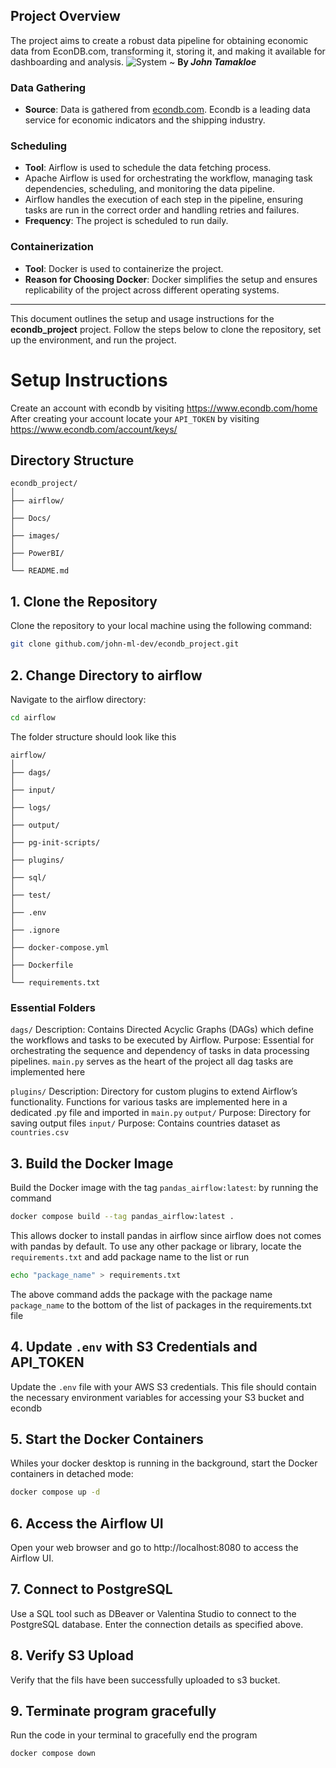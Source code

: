 ## Project Overview
The project aims to create a robust data pipeline for obtaining economic data from EconDB.com, transforming it, storing it, and making it available for dashboarding and analysis.
![System](https://github.com/john-ml-dev/econdb_project/assets/78201996/b2e36f97-54a9-4bf1-8d68-799b0eee5b08)
~ **By _John Tamakloe_**
### Data Gathering

- **Source**: Data is gathered from [econdb.com]([https://www.econdb.com/home]). Econdb is a leading data service for economic indicators and the shipping industry.
### Scheduling

- **Tool**: Airflow is used to schedule the data fetching process.
- Apache Airflow is used for orchestrating the workflow, managing task dependencies, scheduling, and monitoring the data pipeline.
- Airflow handles the execution of each step in the pipeline, ensuring tasks are run in the correct order and handling retries and failures.
- **Frequency**: The project is scheduled to run daily.

### Containerization
- **Tool**: Docker is used to containerize the project.
- **Reason for Choosing Docker**: Docker simplifies the setup and ensures replicability of the project across different operating systems.
-------------

This document outlines the setup and usage instructions for the **econdb_project** project. Follow the steps below to clone the repository, set up the environment, and run the project.

# Setup Instructions

Create an account with econdb by visiting https://www.econdb.com/home
After creating your account locate your `API_TOKEN` by visiting https://www.econdb.com/account/keys/

## Directory Structure

```plaintext
econdb_project/
│
├── airflow/
│
├── Docs/
│
├── images/
│
├── PowerBI/  
│
└── README.md
```

## 1. Clone the Repository
Clone the repository to your local machine using the following command:
```sh
git clone github.com/john-ml-dev/econdb_project.git
```
## 2. Change Directory to airflow
Navigate to the airflow directory:
```sh
cd airflow
```
The folder structure should look like this
```plaintext
airflow/
│
├── dags/
│
├── input/
│
├── logs/
│
├── output/
│
├── pg-init-scripts/
│
├── plugins/
│
├── sql/
│
├── test/
│
├── .env
│
├── .ignore
│
├── docker-compose.yml
│
├── Dockerfile
│
└── requirements.txt
```
### Essential Folders

`dags/`
Description: Contains Directed Acyclic Graphs (DAGs) which define the workflows and tasks to be executed by Airflow.
Purpose: Essential for orchestrating the sequence and dependency of tasks in data processing pipelines. 
`main.py` serves as the heart of the project all dag tasks are implemented here

`plugins/`
Description: Directory for custom plugins to extend Airflow’s functionality.
Functions for various tasks are implemented here in a dedicated .py file and imported in `main.py`
`output/`
Purpose: Directory for saving output files
`input/`
Purpose: Contains countries dataset as `countries.csv`

## 3. Build the Docker Image
Build the Docker image with the tag `pandas_airflow:latest`: by running the command
```sh
docker compose build --tag pandas_airflow:latest .
```
This allows docker to install pandas in airflow since airflow does not comes with pandas by default. 
To use any other package or library, locate the `requirements.txt` and add package name to the list or run 
```bash
echo "package_name" > requirements.txt
```
The above command adds the package with the package name `package_name` to the bottom of the list of packages in the requirements.txt file
## 4. Update `.env` with S3 Credentials and API_TOKEN
Update the `.env` file with your AWS S3 credentials. This file should contain the necessary environment variables for accessing your S3 bucket and econdb

## 5. Start the Docker Containers
Whiles your docker desktop is running in the background, start the Docker containers in detached mode:
```sh
docker compose up -d
```
## 6. Access the Airflow UI
Open your web browser and go to http://localhost:8080 to access the Airflow UI.

## 7. Connect to PostgreSQL
Use a SQL tool such as DBeaver or Valentina Studio to connect to the PostgreSQL database. Enter the connection details as specified above.

## 8. Verify S3 Upload
Verify that the fils have been successfully uploaded to s3 bucket.

## 9. Terminate program gracefully
Run the code in your terminal to gracefully end the program
```sh
docker compose down
```
